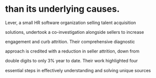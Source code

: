 # than its underlying causes.

Lever, a small HR software organization selling talent acquisition

solutions, undertook a co-investigation alongside sellers to increase

engagement and curb attrition. Their comprehensive diagnostic

approach is credited with a reduction in seller attrition, down from

double digits to only 3% year to date. Their work highlighted four

essential steps in eﬀectively understanding and solving unique sources